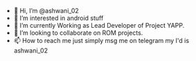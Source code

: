 - 👋 Hi, I’m @ashwani_02
- 👀 I’m interested in android stuff
- 🌱 I’m currently Working as Lead Developer of Project YAPP.
- 💞️ I’m looking to collaborate on ROM projects.
- 📫 How to reach me just simply msg me on telegram my I'd is ashwani_02

<!---
Techy0302/Techy0302 is a ✨ special ✨ repository because its `README.md` (this file) appears on your GitHub profile.
You can click the Preview link to take a look at your changes.
--->
